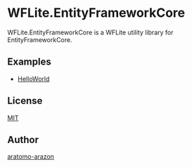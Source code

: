 WFLite.EntityFrameworkCore
=====
WFLite.EntityFrameworkCore is a WFLite utility library for EntityFrameworkCore.

## Examples

- [HelloWorld](https://github.com/aratomo-arazon/WFLite.EntityFrameworkCore/tree/master/examples/WFLite.EntityFrameworkCore.HelloWorld)

## License

[MIT](https://github.com/aratomo-arazon/WFLite.EntityFrameworkCore/blob/master/LICENSE)

## Author

[aratomo-arazon](https://github.com/aratomo-arazon)
